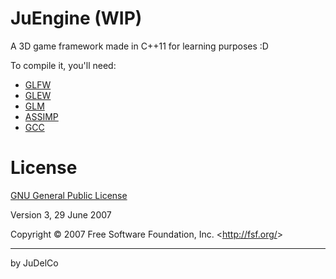 JuEngine (WIP)
=================

A 3D game framework made in C++11 for learning purposes :D

To compile it, you'll need:

- [GLFW](http://www.glfw.org/)
- [GLEW](http://glew.sourceforge.net/)
- [GLM](http://glm.g-truc.net/)
- [ASSIMP](http://www.assimp.org/)
- [GCC](http://gcc.gnu.org/)

License
=================

[GNU General Public License](https://www.gnu.org/licenses/gpl.html)

Version 3, 29 June 2007

Copyright &copy; 2007 Free Software Foundation, Inc. &lt;<http://fsf.org/>&gt;

--------------

by JuDelCo

